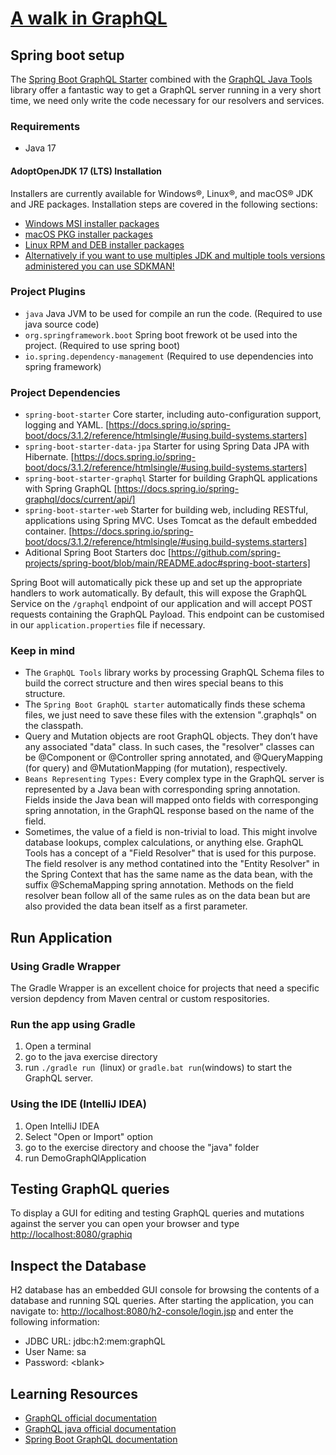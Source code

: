 # [A walk in GraphQL](../README.md)

## Spring boot setup

The [Spring Boot GraphQL Starter](https://github.com/graphql-java-kickstart/graphql-spring-boot) combined with the [GraphQL Java Tools](https://github.com/graphql-java-kickstart/graphql-java-tools) library offer a fantastic way to get a GraphQL server running in a very short time, we need only write the code necessary for our resolvers and services.

### Requirements

* Java 17

#### AdoptOpenJDK 17 (LTS) Installation

Installers are currently available for Windows®, Linux®, and macOS® JDK and JRE packages. Installation steps are covered in the following sections:

* [Windows MSI installer packages](https://adoptopenjdk.net/installation.html?variant=openjdk8&jvmVariant=hotspot#windows-msi)
* [macOS PKG installer packages](https://adoptopenjdk.net/installation.html?variant=openjdk8&jvmVariant=hotspot#macos-pkg)
* [Linux RPM and DEB installer packages](https://adoptopenjdk.net/installation.html?variant=openjdk8&jvmVariant=hotspot#linux-pkg)
* [Alternatively if you want to use multiples JDK and multiple tools versions administered you can use SDKMAN!](https://sdkman.io/)

### Project Plugins

* `java` Java JVM to be used for compile an run the code. (Required to use java source code)
* `org.springframework.boot` Spring boot frework ot be used into the project. (Required to use spring boot)
* `io.spring.dependency-management` (Required to use dependencies into spring framework)

### Project Dependencies

* `spring-boot-starter` Core starter, including auto-configuration support, logging and YAML. [https://docs.spring.io/spring-boot/docs/3.1.2/reference/htmlsingle/#using.build-systems.starters]
* `spring-boot-starter-data-jpa` Starter for using Spring Data JPA with Hibernate. [https://docs.spring.io/spring-boot/docs/3.1.2/reference/htmlsingle/#using.build-systems.starters]
* `spring-boot-starter-graphql` Starter for building GraphQL applications with Spring GraphQL [https://docs.spring.io/spring-graphql/docs/current/api/] 
* `spring-boot-starter-web` Starter for building web, including RESTful, applications using Spring MVC. Uses Tomcat as the default embedded container. [https://docs.spring.io/spring-boot/docs/3.1.2/reference/htmlsingle/#using.build-systems.starters]
* Aditional Spring Boot Starters doc [https://github.com/spring-projects/spring-boot/blob/main/README.adoc#spring-boot-starters]


Spring Boot will automatically pick these up and set up the appropriate handlers to work automatically. By default, this will expose the GraphQL Service on the `/graphql` endpoint of our application and will accept POST requests containing the GraphQL Payload. This endpoint can be customised in our `application.properties` file if necessary.

### Keep in mind

* The `GraphQL Tools` library works by processing GraphQL Schema files to build the correct structure and then wires special beans to this structure.
* The `Spring Boot GraphQL starter` automatically finds these schema files, we just need to save these files with the extension ".graphqls" on the classpath.
* Query and Mutation objects are root GraphQL objects. They don’t have any associated "data" class. In such cases, the "resolver" classes can be @Component or @Controller spring annotated, and @QueryMapping (for query) 
  and @MutationMapping (for mutation), respectively.
* `Beans Representing Types:` Every complex type in the GraphQL server is represented by a Java bean with corresponding spring annotation. Fields inside the Java bean will mapped onto fields with corresponging spring annotation, in the GraphQL response based on the name of the field.
* Sometimes, the value of a field is non-trivial to load. This might involve database lookups, complex calculations, or anything else. GraphQL Tools has a concept of a "Field Resolver" that is used for this purpose. 
  The field resolver is any method contatined into the "Entity Resolver" in the Spring Context that has the same name as the data bean, with the suffix @SchemaMapping spring annotation. Methods on the field resolver bean follow all of the same rules as on the data bean but are also provided the data bean itself as a first parameter. 

## Run Application

### Using Gradle Wrapper

The Gradle Wrapper is an excellent choice for projects that need a specific version depdency from Maven central or custom respositories.

### Run the app using Gradle 
1. Open a terminal
2. go to the java exercise directory
3. run `./gradle run `(linux) or `gradle.bat run`(windows) to start the GraphQL server.

### Using the IDE (IntelliJ IDEA)

1. Open IntelliJ IDEA
2. Select "Open or Import" option
3. go to the exercise directory and choose the "java" folder
4. run DemoGraphQlApplication

## Testing GraphQL queries

To display a GUI for editing and testing GraphQL queries and mutations against the server you can open your browser and type [http://localhost:8080/graphiq](http://localhost:8080/graphiq)

## Inspect the Database

H2 database has an embedded GUI console for browsing the contents of a database and running SQL queries.
After starting the application, you can navigate to:
[http://localhost:8080/h2-console/login.jsp](http://localhost:8080/h2-console/login.jsp) and enter the following information:

* JDBC URL: jdbc:h2:mem:graphQL
* User Name: sa
* Password: \<blank>

## Learning Resources

* [GraphQL official documentation](https://graphql.org/learn/)
* [GraphQL java official documentation](https://www.graphql-java.com/documentation/getting-started)
* [Spring Boot GraphQL documentation](https://spring.io/projects/spring-graphql)

